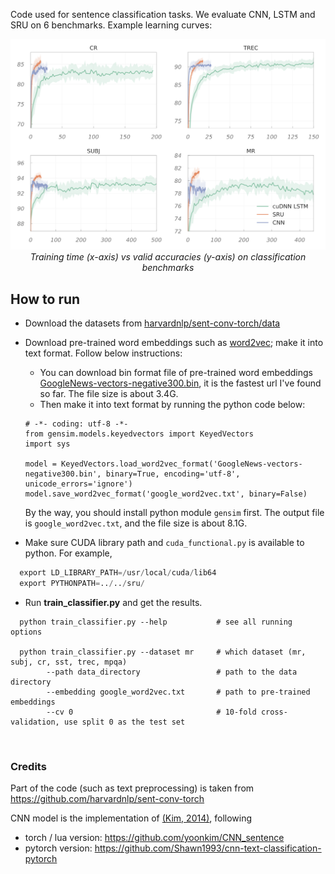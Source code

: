 
Code used for sentence classification tasks. We evaluate CNN, LSTM and SRU on 6 benchmarks. Example learning curves:

<p align="center">
<img width=550 src="../imgs/classification.png"><br>
<i>Training time (x-axis) vs valid accuracies (y-axis) on classification benchmarks</i><br>
</p>

## How to run
  - Download the datasets from [harvardnlp/sent-conv-torch/data](https://github.com/harvardnlp/sent-conv-torch/tree/master/data)
  
  - Download pre-trained word embeddings such as [word2vec](https://github.com/svn2github/word2vec.git); make it into text format. Follow below instructions:
  	  -  You can download bin format file of pre-trained word embeddings [GoogleNews-vectors-negative300.bin](https://www.kaggle.com/leadbest/googlenewsvectorsnegative300/version/2), it is the fastest url I've found so far. The file size is about 3.4G.
  	  -  Then make it into text format by running the python code below:
  	  
  	  ```
  	  # -*- coding: utf-8 -*-
  	  from gensim.models.keyedvectors import KeyedVectors
  	  import sys

	  model = KeyedVectors.load_word2vec_format('GoogleNews-vectors-negative300.bin', binary=True, encoding='utf-8', unicode_errors='ignore')
	  model.save_word2vec_format('google_word2vec.txt', binary=False)
  	  ```
  	  By the way, you should install python module ```gensim``` first. The output file is ```google_word2vec.txt```, and the file size is about 8.1G.
  
  - Make sure CUDA library path and `cuda_functional.py` is available to python. For example,
  ```python
    export LD_LIBRARY_PATH=/usr/local/cuda/lib64
    export PYTHONPATH=../../sru/
  ```
  
  - Run **train_classifier.py** and get the results.
  ```
    python train_classifier.py --help           # see all running options
  
    python train_classifier.py --dataset mr     # which dataset (mr, subj, cr, sst, trec, mpqa) 
          --path data_directory                 # path to the data directory
          --embedding google_word2vec.txt       # path to pre-trained embeddings
          --cv 0                                # 10-fold cross-validation, use split 0 as the test set
  ```
  
  <br>
  
  ### Credits
  
  Part of the code (such as text preprocessing) is taken from https://github.com/harvardnlp/sent-conv-torch
  
  CNN model is the implementation of [(Kim, 2014)](http://arxiv.org/abs/1408.5882), following
   - torch / lua version: https://github.com/yoonkim/CNN_sentence
   - pytorch version: https://github.com/Shawn1993/cnn-text-classification-pytorch
  
  
  
